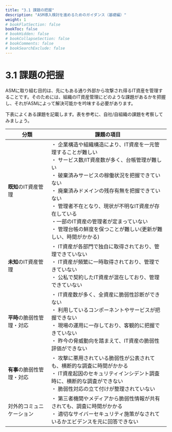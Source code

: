 ```yaml
---
title: "3.1 課題の把握"
description: "ASM導入検討を進めるためのガイダンス（基礎編）"
weight: 1
# bookFlatSection: false
bookToc: false
# bookHidden: false
# bookCollapseSection: false
# bookComments: false
# bookSearchExclude: false
---
```

# 3.1 課題の把握

ASMに取り組む目的は、先にもある通り外部から攻撃され得るIT資産を管理することです。そのためには、組織のIT資産管理にどのような課題があるかを把握し、それがASMによって解決可能かを吟味する必要があります。

下表によくある課題を記載します。表を参考に、自社/自組織の課題を考察してみましょう。

| 分類 | 課題の項目 | 
| -- | -- |
| **既知**のIT資産管理 |・ 企業構造や組織構造により、IT資産を一元管理することが難しい<br>・ サービス数/IT資産数が多く、台帳管理が難しい<br>・ 破棄済みサービスの稼働状況を把握できていない<br>・ 廃棄済みドメインの残存有無を把握できていない<br>・ 管理者不在となり、現状が不明なIT資産が存在している<br>・一部のIT資産の管理者が定まっていない<br>・ 管理台帳の鮮度を保つことが難しい(更新が難しい、時間がかかる)<br>|
| **未知**のIT資産管理 |・ IT資産が各部門で独自に取得されており、管理できていない<br>・ IT資産が頻繁に一時取得されており、管理できていない<br>・ 公私で契約したIT資産が混在しており、管理できていない|
| **平時**の脆弱性管理・対応 | ・ IT資産数が多く、全資産に脆弱性診断ができない<br>・ 利用しているコンポーネントやサービスが把握できない<br>・ 現場の運用に一存しており、客観的に把握できていない<br>・ 昨今の脅威動向を踏まえて、IT資産の脆弱性評価ができない<br> |
| **有事**の脆弱性管理・対応 | ・ 攻撃に悪用されている脆弱性が公表されても、横断的な調査に時間がかかる<br>・ IT資産起因のセキュリティインシデント調査時に、横断的な調査ができない<br>・ 脆弱性対応の立て付けが整理されていない |
| 対外的コミュニケーション | ・ 第三者機関やメディアから脆弱性情報が共有されても、調査に時間がかかる<br>・ 適切なサイバーセキュリティ施策がなされているかエビデンスを元に回答できない |

